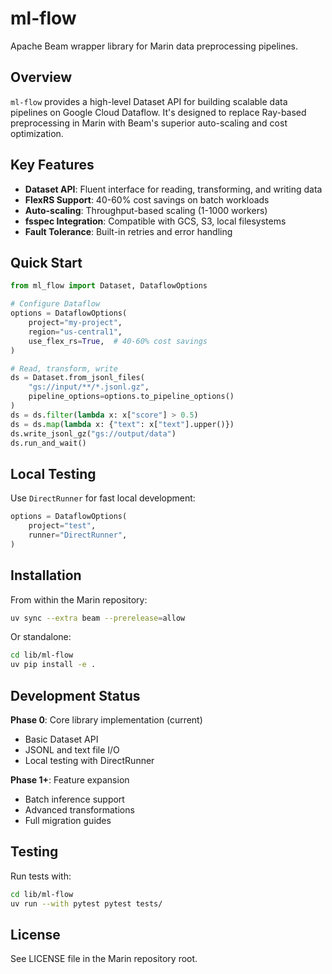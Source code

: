 # ml-flow

Apache Beam wrapper library for Marin data preprocessing pipelines.

## Overview

`ml-flow` provides a high-level Dataset API for building scalable data pipelines on Google Cloud Dataflow. It's designed to replace Ray-based preprocessing in Marin with Beam's superior auto-scaling and cost optimization.

## Key Features

- **Dataset API**: Fluent interface for reading, transforming, and writing data
- **FlexRS Support**: 40-60% cost savings on batch workloads
- **Auto-scaling**: Throughput-based scaling (1-1000 workers)
- **fsspec Integration**: Compatible with GCS, S3, local filesystems
- **Fault Tolerance**: Built-in retries and error handling

## Quick Start

```python
from ml_flow import Dataset, DataflowOptions

# Configure Dataflow
options = DataflowOptions(
    project="my-project",
    region="us-central1",
    use_flex_rs=True,  # 40-60% cost savings
)

# Read, transform, write
ds = Dataset.from_jsonl_files(
    "gs://input/**/*.jsonl.gz",
    pipeline_options=options.to_pipeline_options()
)
ds = ds.filter(lambda x: x["score"] > 0.5)
ds = ds.map(lambda x: {"text": x["text"].upper()})
ds.write_jsonl_gz("gs://output/data")
ds.run_and_wait()
```

## Local Testing

Use `DirectRunner` for fast local development:

```python
options = DataflowOptions(
    project="test",
    runner="DirectRunner",
)
```

## Installation

From within the Marin repository:

```bash
uv sync --extra beam --prerelease=allow
```

Or standalone:

```bash
cd lib/ml-flow
uv pip install -e .
```

## Development Status

**Phase 0**: Core library implementation (current)
- Basic Dataset API
- JSONL and text file I/O
- Local testing with DirectRunner

**Phase 1+**: Feature expansion
- Batch inference support
- Advanced transformations
- Full migration guides

## Testing

Run tests with:

```bash
cd lib/ml-flow
uv run --with pytest pytest tests/
```

## License

See LICENSE file in the Marin repository root.
